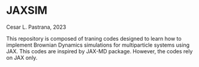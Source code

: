 # JAXSIM

Cesar L. Pastrana, 2023


This repository is composed of traning codes designed to learn how to implement Brownian Dynamics simulations  for multiparticle systems using JAX.
This codes are inspired by JAX-MD package. However, the codes rely on JAX only.



